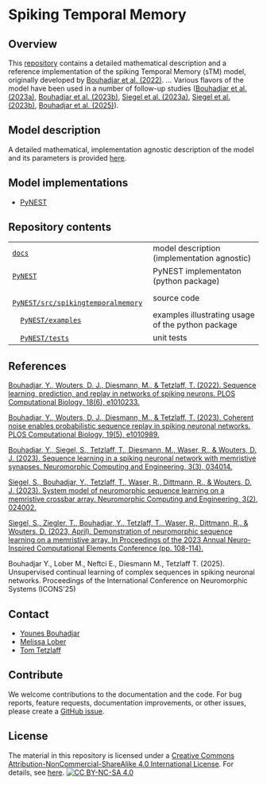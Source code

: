 # Spiking Temporal Memory

## Overview

This [repository](https://github.com/YounesBouhadjar/SpikingTemporalMemory) contains a detailed mathematical description and a reference implementation of the spiking Temporal Memory (sTM) model, originally developed by [Bouhadjar et al. (2022)][1]. 
...
Various flavors of the model have been used in a number of follow-up studies ([Bouhadjar et al. (2023a)][2], [Bouhadjar et al. (2023b)][3], [Siegel et al. (2023a)][4], [Siegel et al. (2023b)][5], [Bouhadjar et al. (2025)][6]). 
 
## Model description

A detailed mathematical, implementation agnostic description of the model and its parameters is provided [here](docs/ModelDescription_SpikingTemporalMemory.pdf).

## Model implementations
* [PyNEST](PyNEST/README.md)

## Repository contents

|  |  | 
|--|--|
| [`docs`](docs) | model description (implementation agnostic)|
| [`PyNEST`](code) | PyNEST implementaton (python package) |
| &emsp;[`PyNEST/src/spikingtemporalmemory`](PyNEST/src/spikingtemporalmemory) | source code |
| &emsp;[`PyNEST/examples`](PyNEST/examples) | examples illustrating usage of the python package |
| &emsp;[`PyNEST/tests`](PyNEST/tests) | unit tests |


## References

[1]: <https://doi.org/10.1371/journal.pcbi.1010233> "Bouhadjar, Y., Wouters, D. J., Diesmann, M., & Tetzlaff, T. (2022). Sequence learning, prediction, and replay in networks of spiking neurons. PLOS Computational Biology, 18(6), e1010233."
[Bouhadjar, Y., Wouters, D. J., Diesmann, M., & Tetzlaff, T. (2022). Sequence learning, prediction, and replay in networks of spiking neurons. PLOS Computational Biology, 18(6), e1010233.](https://doi.org/10.1371/journal.pcbi.1010233)

[2]: <https://doi.org/10.1371/journal.pcbi.1010989> "Bouhadjar, Y., Wouters, D. J., Diesmann, M., & Tetzlaff, T. (2023). Coherent noise enables probabilistic sequence replay in spiking neuronal networks. PLOS Computational Biology, 19(5), e1010989."
[Bouhadjar, Y., Wouters, D. J., Diesmann, M., & Tetzlaff, T. (2023). Coherent noise enables probabilistic sequence replay in spiking neuronal networks. PLOS Computational Biology, 19(5), e1010989.](https://doi.org/10.1371/journal.pcbi.1010989)

[3]: <https://iopscience.iop.org/article/10.1088/2634-4386/acf1c4> "Bouhadjar, Y., Siegel, S., Tetzlaff, T., Diesmann, M., Waser, R., & Wouters, D. J. (2023). Sequence learning in a spiking neuronal network with memristive synapses. Neuromorphic Computing and Engineering, 3(3), 034014."
[Bouhadjar, Y., Siegel, S., Tetzlaff, T., Diesmann, M., Waser, R., & Wouters, D. J. (2023). Sequence learning in a spiking neuronal network with memristive synapses. Neuromorphic Computing and Engineering, 3(3), 034014.](https://iopscience.iop.org/article/10.1088/2634-4386/acf1c4)

[4]: <https://iopscience.iop.org/article/10.1088/2634-4386/acca45> "Siegel, S., Bouhadjar, Y., Tetzlaff, T., Waser, R., Dittmann, R., & Wouters, D. J. (2023). System model of neuromorphic sequence learning on a memristive crossbar array. Neuromorphic Computing and Engineering, 3(2), 024002."
[Siegel, S., Bouhadjar, Y., Tetzlaff, T., Waser, R., Dittmann, R., & Wouters, D. J. (2023). System model of neuromorphic sequence learning on a memristive crossbar array. Neuromorphic Computing and Engineering, 3(2), 024002.](https://iopscience.iop.org/article/10.1088/2634-4386/acca45)

[5]: <https://doi.org/10.1145/3584954.3585000> "Siegel, S., Ziegler, T., Bouhadjar, Y., Tetzlaff, T., Waser, R., Dittmann, R., & Wouters, D. (2023, April). Demonstration of neuromorphic sequence learning on a memristive array. In Proceedings of the 2023 Annual Neuro-Inspired Computational Elements Conference (pp. 108-114)."
[Siegel, S., Ziegler, T., Bouhadjar, Y., Tetzlaff, T., Waser, R., Dittmann, R., & Wouters, D. (2023, April). Demonstration of neuromorphic sequence learning on a memristive array. In Proceedings of the 2023 Annual Neuro-Inspired Computational Elements Conference (pp. 108-114).](https://doi.org/10.1145/3584954.3585000)

[6]: <> "" 
Bouhadjar Y., Lober M., Neftci E., Diesmann M., Tetzlaff T. (2025). Unsupervised continual learning of complex sequences in spiking neuronal networks. Proceedings of the International Conference on Neuromorphic Systems (ICONS'25)

## Contact
- [Younes Bouhadjar](mailto:y.bouhadjar@fz-juelich.de)
- [Melissa Lober](mailto:m.lober@fz-juelich.de)
- [Tom Tetzlaff](mailto:t.tetzlaff@fz-juelich.de)

## Contribute
We welcome contributions to the documentation and the code. For bug reports, feature requests, documentation improvements, or other issues, please create a [GitHub issue](https://github.com/YounesBouhadjar/SpikingTemporalMemory/issues/new/choose).

## License

The material in this repository is licensed under a [Creative Commons Attribution-NonCommercial-ShareAlike 4.0 International License][cc-by-nc-sa]. For details, see [here](LICENSES/CC-BY-NC-SA-4.0.txt). 
  [![CC BY-NC-SA 4.0][cc-by-nc-sa-shield]][cc-by-nc-sa]

[cc-by-nc-sa]: http://creativecommons.org/licenses/by-nc-sa/4.0/
[cc-by-nc-sa-image]: https://licensebuttons.net/l/by-nc-sa/4.0/88x31.png
[cc-by-nc-sa-shield]: https://img.shields.io/badge/License-CC%20BY--NC--SA%204.0-lightgrey.svg
